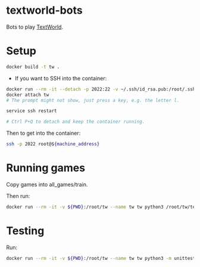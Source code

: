 # textworld-bots
Bots to play [TextWorld](https://aka.ms/textworld).

# Setup

```bash
docker build -t tw .
```

* If you want to SSH into the container:
```bash
docker run --rm -it --detach -p 2022:22 -v ~/.ssh/id_rsa.pub:/root/.ssh/authorized_keys -v ${PWD}:/root/workspace/textworld-bots --name tw tw bash
docker attach tw
# The prompt might not show, just press a key, e.g. the letter l.

service ssh restart 

# Ctrl P+Q to detach and keep the container running.
```
Then to get into the container:
```bash
ssh -p 2022 root@${machine_address}
```

# Running games
Copy games into all_games/train.

Then run: 
```bash
docker run --rm -it -v ${PWD}:/root/tw --name tw tw python3 /root/tw/test_submission.py . /root/tw/all_games --in-docker
```

# Testing
Run:
```bash
docker run --rm -it -v ${PWD}:/root/tw --name tw tw python3 -m unittest discover /root/tw
```

[codalab]: https://competitions.codalab.org/competitions/20865#participate-get_starting_kit
